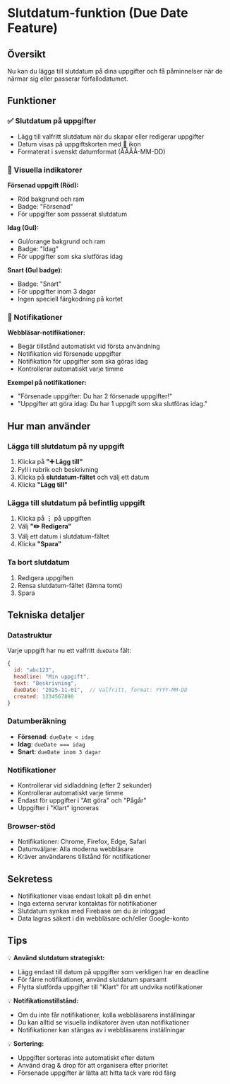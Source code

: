 # Slutdatum-funktion (Due Date Feature)

## Översikt
Nu kan du lägga till slutdatum på dina uppgifter och få påminnelser när de närmar sig eller passerar förfallodatumet.

## Funktioner

### ✅ Slutdatum på uppgifter
- Lägg till valfritt slutdatum när du skapar eller redigerar uppgifter
- Datum visas på uppgiftskorten med 📅 ikon
- Formaterat i svenskt datumformat (ÅÅÅÅ-MM-DD)

### 🎨 Visuella indikatorer

**Försenad uppgift (Röd):**
- Röd bakgrund och ram
- Badge: "Försenad"
- För uppgifter som passerat slutdatum

**Idag (Gul):**
- Gul/orange bakgrund och ram
- Badge: "Idag"
- För uppgifter som ska slutföras idag

**Snart (Gul badge):**
- Badge: "Snart"
- För uppgifter inom 3 dagar
- Ingen speciell färgkodning på kortet

### 🔔 Notifikationer

**Webbläsar-notifikationer:**
- Begär tillstånd automatiskt vid första användning
- Notifikation vid försenade uppgifter
- Notifikation för uppgifter som ska göras idag
- Kontrollerar automatiskt varje timme

**Exempel på notifikationer:**
- "Försenade uppgifter: Du har 2 försenade uppgifter!"
- "Uppgifter att göra idag: Du har 1 uppgift som ska slutföras idag."

## Hur man använder

### Lägga till slutdatum på ny uppgift
1. Klicka på **"➕ Lägg till"**
2. Fyll i rubrik och beskrivning
3. Klicka på **slutdatum-fältet** och välj ett datum
4. Klicka **"Lägg till"**

### Lägga till slutdatum på befintlig uppgift
1. Klicka på **⋮** på uppgiften
2. Välj **"✏️ Redigera"**
3. Välj ett datum i slutdatum-fältet
4. Klicka **"Spara"**

### Ta bort slutdatum
1. Redigera uppgiften
2. Rensa slutdatum-fältet (lämna tomt)
3. Spara

## Tekniska detaljer

### Datastruktur
Varje uppgift har nu ett valfritt `dueDate` fält:
```javascript
{
  id: "abc123",
  headline: "Min uppgift",
  text: "Beskrivning",
  dueDate: "2025-11-01",  // Valfritt, format: YYYY-MM-DD
  created: 1234567890
}
```

### Datumberäkning
- **Försenad**: `dueDate < idag`
- **Idag**: `dueDate === idag`
- **Snart**: `dueDate inom 3 dagar`

### Notifikationer
- Kontrollerar vid sidladdning (efter 2 sekunder)
- Kontrollerar automatiskt varje timme
- Endast för uppgifter i "Att göra" och "Pågår"
- Uppgifter i "Klart" ignoreras

### Browser-stöd
- Notifikationer: Chrome, Firefox, Edge, Safari
- Datumväljare: Alla moderna webbläsare
- Kräver användarens tillstånd för notifikationer

## Sekretess

- Notifikationer visas endast lokalt på din enhet
- Inga externa servrar kontaktas för notifikationer
- Slutdatum synkas med Firebase om du är inloggad
- Data lagras säkert i din webbläsare och/eller Google-konto

## Tips

💡 **Använd slutdatum strategiskt:**
- Lägg endast till datum på uppgifter som verkligen har en deadline
- För färre notifikationer, använd slutdatum sparsamt
- Flytta slutförda uppgifter till "Klart" för att undvika notifikationer

💡 **Notifikationstillstånd:**
- Om du inte får notifikationer, kolla webbläsarens inställningar
- Du kan alltid se visuella indikatorer även utan notifikationer
- Notifikationer kan stängas av i webbläsarens inställningar

💡 **Sortering:**
- Uppgifter sorteras inte automatiskt efter datum
- Använd drag & drop för att organisera efter prioritet
- Försenade uppgifter är lätta att hitta tack vare röd färg
